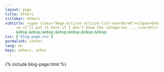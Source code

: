 ```yaml
---
layout: page
title: Others
titlebar: Others
subtitle: <span class="mega-octicon octicon-list-unordered"></span>&nbsp;&nbsp;
     <a >I'll put it here if I don't know the categories ....</a><br/>
     &nbsp;&nbsp;&nbsp;&nbsp;&nbsp;&nbsp;&nbsp;
css: ['blog-page.css']
permalink: /other
lang: en
keys: others, other
---
```


{% include blog-page.html %}